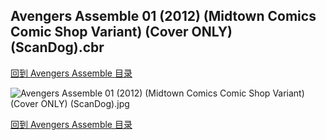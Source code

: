 ## Avengers Assemble 01 (2012) (Midtown Comics Comic Shop Variant) (Cover ONLY) (ScanDog).cbr


[回到 Avengers Assemble 目录](https://github.com/alicewish/markdown/blob/master/series/Avengers-Assemble.md)


![Avengers Assemble 01 (2012) (Midtown Comics Comic Shop Variant) (Cover ONLY) (ScanDog).jpg](https://wx1.sinaimg.cn/large/6a9fdecaly1fr0rg6q1n0j20zk1iv4qp.jpg)

[回到 Avengers Assemble 目录](https://github.com/alicewish/markdown/blob/master/series/Avengers-Assemble.md)

